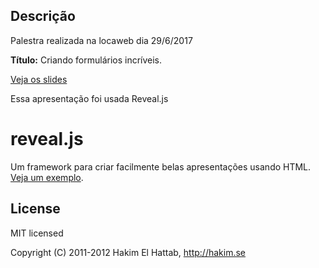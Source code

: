 
## Descrição
Palestra realizada na locaweb dia 29/6/2017

**Título:** Criando formulários incríveis.

[Veja os slides](palestra-formulario-acessiveis)

Essa apresentação foi usada Reveal.js

# reveal.js

Um framework  para criar facilmente belas apresentações usando HTML. [Veja um exemplo](http://lab.hakim.se/reveal-js/).


## License

MIT licensed

Copyright (C) 2011-2012 Hakim El Hattab, http://hakim.se

